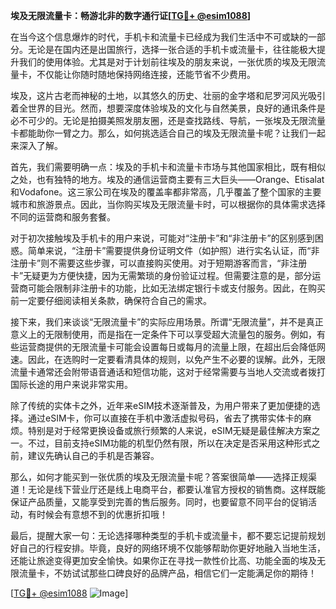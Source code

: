 **埃及无限流量卡：畅游北非的数字通行证[[TG💪+ @esim1088](https://t.me/s/esim1088)]**

在当今这个信息爆炸的时代，手机卡和流量卡已经成为我们生活中不可或缺的一部分。无论是在国内还是出国旅行，选择一张合适的手机卡或流量卡，往往能极大提升我们的使用体验。尤其是对于计划前往埃及的朋友来说，一张优质的埃及无限流量卡，不仅能让你随时随地保持网络连接，还能节省不少费用。

埃及，这片古老而神秘的土地，以其悠久的历史、壮丽的金字塔和尼罗河风光吸引着全世界的目光。然而，想要深度体验埃及的文化与自然美景，良好的通讯条件是必不可少的。无论是拍摄美照发朋友圈，还是查找路线、导航，一张埃及无限流量卡都能助你一臂之力。那么，如何挑选适合自己的埃及无限流量卡呢？让我们一起来深入了解。

首先，我们需要明确一点：埃及的手机卡和流量卡市场与其他国家相比，既有相似之处，也有独特的地方。埃及的通信运营商主要有三大巨头——Orange、Etisalat和Vodafone。这三家公司在埃及的覆盖率都非常高，几乎覆盖了整个国家的主要城市和旅游景点。因此，当你购买埃及无限流量卡时，可以根据你的具体需求选择不同的运营商和服务套餐。

对于初次接触埃及手机卡的用户来说，可能对“注册卡”和“非注册卡”的区别感到困惑。简单来说，“注册卡”需要提供身份证明文件（如护照）进行实名认证，而“非注册卡”则不需要这些步骤，可以直接购买使用。对于短期游客而言，“非注册卡”无疑更为方便快捷，因为无需繁琐的身份验证过程。但需要注意的是，部分运营商可能会限制非注册卡的功能，比如无法绑定银行卡或支付服务。因此，在购买前一定要仔细阅读相关条款，确保符合自己的需求。

接下来，我们来谈谈“无限流量卡”的实际应用场景。所谓“无限流量”，并不是真正意义上的无限制使用，而是指在一定条件下可以享受超大流量包的服务。例如，有些运营商提供的无限流量卡可能会设置每日或每月的流量上限，在超出后会降低网速。因此，在选购时一定要看清具体的规则，以免产生不必要的误解。此外，无限流量卡通常还会附带语音通话和短信功能，这对于经常需要与当地人交流或者拨打国际长途的用户来说非常实用。

除了传统的实体卡之外，近年来eSIM技术逐渐普及，为用户带来了更加便捷的选择。通过eSIM卡，你可以直接在手机中激活虚拟号码，省去了携带实体卡的麻烦。特别是对于经常更换设备或旅行频繁的人来说，eSIM无疑是最佳解决方案之一。不过，目前支持eSIM功能的机型仍然有限，所以在决定是否采用这种形式之前，建议先确认自己的手机是否兼容。

那么，如何才能买到一张优质的埃及无限流量卡呢？答案很简单——选择正规渠道！无论是线下营业厅还是线上电商平台，都要认准官方授权的销售商。这样既能保证产品质量，又能享受到完善的售后服务。同时，也要留意不同平台的促销活动，有时候会有意想不到的优惠折扣哦！

最后，提醒大家一句：无论选择哪种类型的手机卡或流量卡，都不要忘记提前规划好自己的行程安排。毕竟，良好的网络环境不仅能够帮助你更好地融入当地生活，还能让旅途变得更加安全愉快。如果你正在寻找一款性价比高、功能全面的埃及无限流量卡，不妨试试那些口碑良好的品牌产品，相信它们一定能满足你的期待！

[[TG💪+ @esim1088](https://t.me/s/esim1088) ![Image](https://i.postimg.cc/4NQfJmqS/Snipaste-2025-05-13-00-14-12.png)]